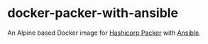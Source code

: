 # docker-packer-with-ansible

An Alpine based Docker image for [Hashicorp Packer](https://www.packer.io/)
with [Ansible](https://docs.ansible.com/ansible/latest/index.html).
